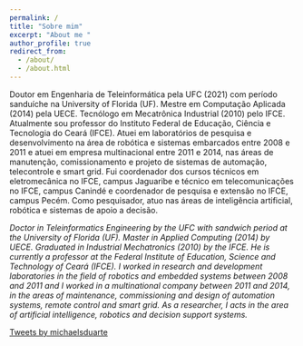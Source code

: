 ```yaml
---
permalink: /
title: "Sobre mim"
excerpt: "About me "
author_profile: true
redirect_from: 
  - /about/
  - /about.html
---
```


Doutor em Engenharia de Teleinformática pela UFC (2021) com período sanduíche na University of Florida (UF). Mestre em Computação Aplicada (2014) pela UECE. Tecnólogo em Mecatrônica Industrial (2010) pelo IFCE. Atualmente sou professor do Instituto Federal de Educação, Ciência e Tecnologia do Ceará (IFCE). Atuei em laboratórios de pesquisa e desenvolvimento na área de robótica e sistemas embarcados entre 2008 e 2011 e atuei em empresa multinacional entre 2011 e 2014, nas áreas de manutenção, comissionamento e projeto de sistemas de automação, telecontrole e smart grid. Fui coordenador dos cursos técnicos em eletromecânica no IFCE, campus Jaguaribe e técnico em telecomunicações no IFCE, campus Canindé e coordenador de pesquisa e extensão no IFCE, campus Pecém.  Como pesquisador, atuo nas áreas de inteligência artificial, robótica e sistemas de apoio a decisão.


*Doctor in Teleinformatics Engineering by the UFC with sandwich period at the University of Florida (UF). Master in Applied Computing (2014) by UECE.  Graduated in Industrial Mechatronics (2010) by the IFCE. He is currently a professor at the Federal Institute of Education, Science and Technology of Ceará (IFCE). I worked in research and development laboratories in the field of robotics and embedded systems between 2008 and 2011 and I worked in a multinational company between 2011 and 2014, in the areas of maintenance, commissioning and design of automation systems, remote control and smart grid. As a researcher, I acts in the area of artificial intelligence, robotics and decision support systems.*

<a class="twitter-timeline" data-height="600" href="https://twitter.com/michaelsduarte?ref_src=twsrc%5Etfw">Tweets by michaelsduarte</a> <script async src="https://platform.twitter.com/widgets.js" charset="utf-8"></script>

